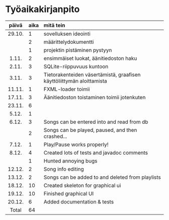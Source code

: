 # Työaikakirjanpito

| päivä | aika | mitä tein  |
| :----:|:-----| :-----|
| 29.10. | 1    | sovelluksen ideointi |
|       | 2 | määrittelydokumentti|
|       | 1 | projektin pistäminen pystyyn |
| 1.11.  | 2    | ensimmäiset luokat, äänitiedoston haku |
| 2.11.  | 3    | SQLite-riippuvuus kuntoon |
| 3.11.  | 3    | Tietorakenteiden väsertämistä, graafisen käyttöliittymän aloittamista | 
| 11.11. | 1    | FXML-loader toimii |
| 17.11. | 3    | Äänitiedoston toistaminen toimii jotenkuten |
| 23.11. | 6    | |
| 5.12. | 1     | |
| 6.12. | 3     | Songs can be entered into and read from db |
|       | 2     | Songs can be played, paused, and then crashed... |
| 7.12. | 1     | Play/Pause works properly! |
| 8.12. | 4     | Created lots of tests and javadoc comments|
|       | 1     | Hunted annoying bugs |
| 12.12. | 2    | Song info editing |
| 13.12. | 2    | Songs can be added to and deleted from playlists |
| 18.12. | 10   | Created skeleton for graphical ui |
| 19.12. | 10   | Finished graphical UI |
| 20.12. | 6    | Added documentation & tests|
| Total | 64 | |
